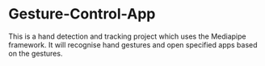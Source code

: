 # Gesture-Control-App
This is a hand detection and tracking project which uses the Mediapipe framework. It will recognise hand gestures and open specified apps based on the gestures.
